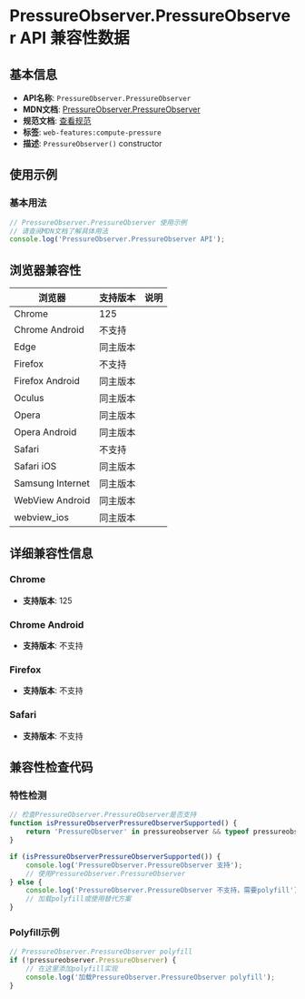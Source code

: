 # PressureObserver.PressureObserver API 兼容性数据

## 基本信息

- **API名称**: `PressureObserver.PressureObserver`
- **MDN文档**: [PressureObserver.PressureObserver](https://developer.mozilla.org/docs/Web/API/PressureObserver/PressureObserver)
- **规范文档**: [查看规范](https://w3c.github.io/compute-pressure/#dom-pressureobserver-constructor)
- **标签**: `web-features:compute-pressure`
- **描述**: `PressureObserver()` constructor

## 使用示例

### 基本用法

```javascript
// PressureObserver.PressureObserver 使用示例
// 请查阅MDN文档了解具体用法
console.log('PressureObserver.PressureObserver API');
```

## 浏览器兼容性

| 浏览器 | 支持版本 | 说明 |
|--------|----------|------|
| Chrome | 125 |  |
| Chrome Android | 不支持 |  |
| Edge | 同主版本 |  |
| Firefox | 不支持 |  |
| Firefox Android | 同主版本 |  |
| Oculus | 同主版本 |  |
| Opera | 同主版本 |  |
| Opera Android | 同主版本 |  |
| Safari | 不支持 |  |
| Safari iOS | 同主版本 |  |
| Samsung Internet | 同主版本 |  |
| WebView Android | 同主版本 |  |
| webview_ios | 同主版本 |  |

## 详细兼容性信息

### Chrome

- **支持版本**: 125

### Chrome Android

- **支持版本**: 不支持

### Firefox

- **支持版本**: 不支持

### Safari

- **支持版本**: 不支持

## 兼容性检查代码

### 特性检测

```javascript
// 检查PressureObserver.PressureObserver是否支持
function isPressureObserverPressureObserverSupported() {
    return 'PressureObserver' in pressureobserver && typeof pressureobserver.PressureObserver === 'function';
}

if (isPressureObserverPressureObserverSupported()) {
    console.log('PressureObserver.PressureObserver 支持');
    // 使用PressureObserver.PressureObserver
} else {
    console.log('PressureObserver.PressureObserver 不支持，需要polyfill');
    // 加载polyfill或使用替代方案
}
```

### Polyfill示例

```javascript
// PressureObserver.PressureObserver polyfill
if (!pressureobserver.PressureObserver) {
    // 在这里添加polyfill实现
    console.log('加载PressureObserver.PressureObserver polyfill');
}
```

